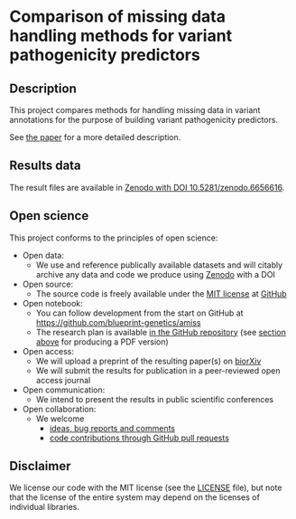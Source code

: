 
# Comparison of missing data handling methods for variant pathogenicity predictors

## Description

This project compares methods for handling missing data in variant annotations for the purpose of building variant pathogenicity predictors.

See [the paper](docs/paper/paper.pdf) for a more detailed description. 

## Results data

The result files are available in [Zenodo with DOI 10.5281/zenodo.6656616](https://doi.org/10.5281/zenodo.6656616).

## Open science

This project conforms to the principles of open science:

- Open data:
  - We use and reference publically available datasets and will citably archive any data and code we produce using [Zenodo](https://zenodo.org/) with a DOI
- Open source:
  - The source code is freely available under the [MIT license](https://github.com/blueprint-genetics/amiss/blob/master/LICENSE) at [GitHub](https://github.com/blueprint-genetics/amiss)
- Open notebook:
  - You can follow development from the start on GitHub at https://github.com/blueprint-genetics/amiss
  - The research plan is available [in the GitHub repository](https://github.com/blueprint-genetics/amiss/blob/master/docs/research_plan/research_plan.md) (see [section above](#description) for producing a PDF version)
- Open access:
  - We will upload a preprint of the resulting paper(s) on [biorXiv](https://www.biorxiv.org/)
  - We will submit the results for publication in a peer-reviewed open access journal
- Open communication:
  - We intend to present the results in public scientific conferences
- Open collaboration:
  - We welcome
    - [ideas, bug reports and comments](https://github.com/blueprint-genetics/amiss/issues)
    - [code contributions through GitHub pull requests](https://github.com/blueprint-genetics/amiss/pulls)

## Disclaimer

We license our code with the MIT license (see the [LICENSE](LICENSE) file), but note that the license of the entire system may depend on the licenses of individual libraries.

